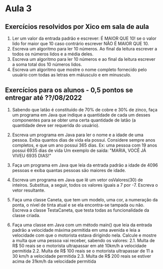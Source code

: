 # Aula 3

## Exercícios resolvidos por Xico em sala de aula
1. Ler um valor da entrada padrão e escrever: É MAIOR QUE 10! se o valor lido for maior que 10 caso contrário escrever NÃO É MAIOR QUE 10.
2. Escreva um algoritmo para ler 10 números. Ao final da leitura escrever a todos os números lidos e a média deles.
3. Escreva um algoritmo para ler 10 números e ao final da leitura escrever a soma total dos 10 números lidos.
4. Escreva um algoritmo que mostre o nome completo fornecido pelo usuário com todas as letras em máiusculo e em minusculo.

## Exercícios para os alunos - 0,5 pontos se entregar até ??/08/2022
1. Sabendo que latão é constituído de 70% de cobre e 30% de zinco, faça um programa em Java que indique a quantidade de cada um desses componentes para se obter uma certa quantidade de latão (a quantidade deve ser requerida do usuário).

2. Escreva um programa em Java para ler o nome e a idade de uma pessoa. Exiba quantos dias de vida ela possui. Considere sempre anos completos, e que um ano possui 365 dias. Ex: uma pessoa com 19 anos possui 6935 dias de vida Um exemplo de saída: "MARIA, VOCÊ JÁ VIVEU 6935 DIAS!"

3. Faça um programa em Java que leia da entrada padrão a idade de 4096 pessoas e exiba quantas pessoas são maiores de idade.

4. Escreva um programa em Java que lê um vetor osValores(30) de inteiros. Substitua, a seguir, todos os valores iguais a 7 por -7. Escreva o vetor resultante.

5. Faça uma classe Caneta, que tem um modelo, uma cor, a numeração da ponta, o nível de tinta atual e se ela encontra-se tampada ou não. Escreva a classe TestaCaneta, que testa todas as funcionalidade da classe criada.

6. Faça uma classe em Java com um método main() que leia da entrada padrão a velocidade máxima permitida em uma avenida e leia a velocidade com que o motorista estava dirigindo nela. Calcule e mostre a multa que uma pessoa vai receber, sabendo os valores:
    2.1. Multa de R$ 50 reais se o motorista ultrapassar em até 10km/h a velocidade permitida
    2.2. Multa de R$ 100 reais se o motorista ultrapassar de 11 a 30 km/h a velocidade permitida
    2.3. Multa de R$ 200 reais se estiver acima de 31km/h da velocidade permitida
